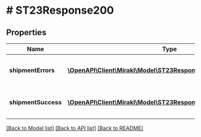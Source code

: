 # # ST23Response200

## Properties

Name | Type | Description | Notes
------------ | ------------- | ------------- | -------------
**shipmentErrors** | [**\OpenAPI\Client\Mirakl\Model\ST23Response200ShipmentErrors[]**](ST23Response200ShipmentErrors.md) | Shipment workflow update errors | [optional]
**shipmentSuccess** | [**\OpenAPI\Client\Mirakl\Model\ST23Response200ShipmentSuccess[]**](ST23Response200ShipmentSuccess.md) | Shipment workflow update success | [optional]

[[Back to Model list]](../../README.md#models) [[Back to API list]](../../README.md#endpoints) [[Back to README]](../../README.md)
